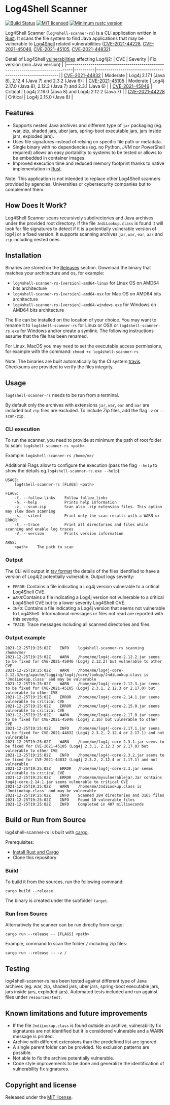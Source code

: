 # Log4Shell Scanner

[![Build Status](https://travis-ci.com/yannart/log4shell-scanner-rs.svg?branch=main)](https://travis-ci.com/yannart/log4shell-scanner-rs)
[![MIT licensed](https://img.shields.io/badge/license-MIT-blue.svg)](LICENSE)
[![Minimum rustc version](https://img.shields.io/badge/rustc-v1.63.0-lightgray.svg)](https://blog.rust-lang.org/2021/12/02/Rust-1.63.0.html)

Log4Shell Scanner (`log4shell-scanner-rs`) is a CLI application written in [Rust](https://www.rust-lang.org/). It scans the file system to find Java applications that may be vulnerable to [Log4Shell](https://en.wikipedia.org/wiki/Log4Shell) related vulnerabilities ([CVE-2021-44228](https://cve.mitre.org/cgi-bin/cvename.cgi?name=CVE-2021-44228), [CVE-2021-45046](https://cve.mitre.org/cgi-bin/cvename.cgi?name=CVE-2021-45046), [CVE-2021-45105](https://cve.mitre.org/cgi-bin/cvename.cgi?name=CVE-2021-45105), [CVE-2021-44832](https://cve.mitre.org/cgi-bin/cvename.cgi?name=CVE-2021-44832)).

Detail of Log4Shell [vulnerabilities](https://logging.apache.org/log4j/2.x/security.html) affecting Log4j2:
| CVE                                                                             | Severity | Fix version (min Java version)                            |
|---------------------------------------------------------------------------------|----------|-----------------------------------------------------------|
| [CVE-2021-44832](https://cve.mitre.org/cgi-bin/cvename.cgi?name=CVE-2021-44832) | Moderate | Log4j 2.17.1 (Java 8), 2.12.4 (Java 7) and 2.3.2 (Java 6) |
| [CVE-2021-45105](https://cve.mitre.org/cgi-bin/cvename.cgi?name=CVE-2021-45105) | Moderate | Log4j 2.17.0 (Java 8), 2.12.3 (Java 7) and 2.3.1 (Java 6) |
| [CVE-2021-45046](https://cve.mitre.org/cgi-bin/cvename.cgi?name=CVE-2021-45046) | Critical | Log4j 2.16.0 (Java 8) and Log4j 2.12.2 (Java 7)           |
| [CVE-2021-44228](https://cve.mitre.org/cgi-bin/cvename.cgi?name=CVE-2021-44228) | Critical | Log4j 2.15.0 (Java 8)                                     |

## Features
* Supports nested Java archives and different type of `jar` packaging (eg. war, zip, shaded jars, uber jars, spring-boot executable jars, jars inside jars, exploded jars).
* Uses file signatures instead of relying on specific file path or metadata.
* Single binary with no dependencies (eg. no Python, JVM nor PowerShell required) allows an easy portability to systems to be tested or allows to be embedded in container images.
* Improved execution time and reduced memory footprint thanks to native implementation in [Rust](https://www.rust-lang.org/). 

Note: This application is not intended to replace other Log4Shell scanners provided by agencies, Universities or cybersecurity companies but to complement them.

## How Does It Work?
Log4Shell Scanner scans recursively subdirectories and Java archives under the provided root directory. If the file `JndiLookup.class` is found it will look for file signatures to detect if it is a potentially vulnerable version of log4j or a fixed version. 
It supports scanning archives `jar`, `war`, `ear`, `aar` and `zip` including nested ones.

## Installation
Binaries are stored on the [Releases](https://github.com/yannart/log4shell-scanner-rs/releases) section.
Download the binary that matches your architecture and os, for example:
* `log4shell-scanner-rs-[version]-amd64-linux` for Linux OS on AMD64 bits architecture
* `log4shell-scanner-rs-[version]-amd64-osx` for Mac OS on AMD64 bits architecture
* `log4shell-scanner-rs-[version]-amd64-windows.exe` for Windows on AMD64 bits architecture

The file can be installed on the location of your choice. You may want to rename it to `log4shell-scanner-rs` for Linux or OSX or `log4shell-scanner-rs.exe` for Windows and/or create a symlink. The following instructions assume that the file has been renamed.

For Linux, MacOS you may need to set the executable access permissions, for example with the command:
`chmod +x log4shell-scanner-rs`

Note: The binaries are built automatically by the CI system [travis](https://travis-ci.org/). Checksums are provided to verify the files integrity.

## Usage
`log4shell-scanner-rs` needs to be run from a terminal.

By default only the archives with extensions `jar`, `war`, `ear` and `aar` are included but `zip` files are excluded. To include Zip files, add the flag `-z` or `--scan-zip`.

### CLI execution

To run the scanner, you need to provide at minimum the path of root folder to scan:
`log4shell-scanner-rs <path>`

Example: `log4shell-scanner-rs /home/me/`

Additional Flags allow to configure the execution (pass the flag `--help` to show the details eg.`log4shell-scanner-rs.exe --help`):

```
USAGE:
    log4shell-scanner-rs [FLAGS] <path>

FLAGS:
    -f, --follow-links    Follow follow_links
    -h, --help            Prints help information
    -z, --scan-zip        Scan also .zip extension files. This option may slow down scanning
    -s, --silent          Print only the scan results with a WARN or ERROR
    -t, --trace           Print all directories and files while scanning and enable log traces
    -V, --version         Prints version information

ARGS:
    <path>    The path to scan
```

### Output

The CLI will output in [tsv format](https://en.wikipedia.org/wiki/Tab-separated_values) the details of the files identified to have a version of Log4j2 potentially vulnerable.
Output logs severity:
* `ERROR`: Contains a file indicating a Log4j version vulnerable to a critical Log4Shell CVE.
* `WARN`:Contains a file indicating a Log4j version not vulnerable to a critical Log4Shell CVE but to a lower severity Log4Shell CVE.
* `INFO`: Contains a file indicating a Log4j version that seems not vulnerable to Log4Shell. Informational messages or files not read are reported with this severity.
* `TRACE`: Trace messages including all scanned directories and files.

### Output example
```
2021-12-25T19:25:02Z    INFO    log4shell-scanner-rs scanning /home/me/
2021-12-25T19:25:02Z    WARN    /home/me/log4j-core-2.12.2.jar seems to be fixed for CVE-2021-45046 (Log4j 2.12.2) but vulnerable to other CVE
2021-12-25T19:25:02Z    WARN    /home/me/log4j-core-2.12.3/org/apache/logging/log4j/core/lookup/JndiLookup.class is 'JndiLookup.class' and may be vulnerable
2021-12-25T19:25:02Z    WARN    /home/me/log4j-core-2.12.3.jar seems to be fixed for CVE-2021-45105 (Log4j 2.3.1, 2.12.3 or 2.17.0) but vulnerable to other CVE
2021-12-25T19:25:02Z    ERROR   /home/me/log4j-core-2.14.1.jar seems vulnerable to critical CVE
2021-12-25T19:25:02Z    ERROR   /home/me/log4j-core-2.15.0.jar seems vulnerable to critical CVE
2021-12-25T19:25:02Z    WARN    /home/me/log4j-core-2.17.0.jar seems to be fixed for CVE-2021-45046 (Log4j 2.16) but vulnerable to other CVE
2021-12-25T19:25:02Z    INFO    /home/me/log4j-core-2.17.1.jar seems to be fixed for CVE-2021-44832 (Log4j 2.3.2, 2.12.4 or 2.17.1) and not vulnerable
2021-12-25T19:25:02Z    WARN    /home/me/log4j-core-2.3.1.jar seems to be fixed for CVE-2021-45105 (Log4j 2.3.1, 2.12.3 or 2.17.0) but vulnerable to other CVE
2021-12-25T19:25:02Z    INFO    /home/me/log4j-core-2.3.2.jar seems to be fixed for CVE-2021-44832 (Log4j 2.3.2, 2.12.4 or 2.17.1) and not vulnerable
2021-12-25T19:25:02Z    ERROR   /home/me/log4j-core-2.3.jar seems vulnerable to critical CVE
2021-12-25T19:25:02Z    ERROR   /home/me/myvulnerablejar.Jar contains log4j-core-2.14.1.jar seems vulnerable to critical CVE
2021-12-25T19:25:02Z    WARN    /home/me/JndiLookup.class is 'JndiLookup.class' and may be vulnerable
2021-12-25T19:25:02Z    INFO    Scanned 284 directories and 3165 files
2021-12-25T19:25:02Z    INFO    Found 10 vulnerable files
2021-12-25T19:25:02Z    INFO    Completed in 407 milliseconds
```

## Build or Run from Source
log4shell-scanner-rs is built with [cargo](https://doc.rust-lang.org/cargo/). 

Prerequisites:
* [Install Rust and Cargo](https://www.rust-lang.org/tools/install)
* Clone this repository

### Build
To build it from the sources, run the following command:
```
cargo build --release
```
The binary is created under the subfolder `target`.

### Run from Source
Alternatively the scanner can be run directly from cargo:
```
cargo run --release -- [FLAGS] <path>
```

Example, command to scan the folder `/` including zip files:
```
cargo run --release -- -z /
```

## Testing
log4shell-scanner-rs has been tested against different type of Java archives (eg. war, zip, shaded jars, uber jars, spring-boot executable jars, jars inside jars, exploded jars).
Automated tests included and run against files under `resources/test`.

## Known limitations and future improvements
* If the file `JndiLookup.class` is found outside an archive, vulnerability fix signatures are not identified but it is considered vulnerable and a WARN message is printed.
* Archive with different extensions than the predefined list are ignored.
* A single parent folder can be provided. No exclusion patterns are possible.
* Not able to fix the archive potentially vulnerable.
* Code style improvements to be done and generalize the identification of vulnerability fix signatures.

## Copyright and license
Released under the [MIT license](LICENSE).
